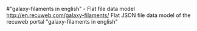 #"galaxy-filaments in english" - Flat file data model
http://en.recuweb.com/galaxy-filaments/
Flat JSON file data model of the recuweb portal "galaxy-filaments in english"
